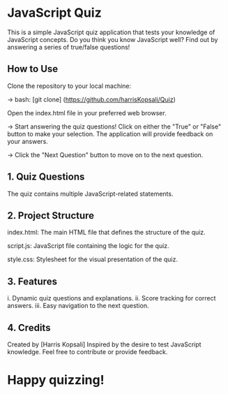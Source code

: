 # JavaScript Quiz 
This is a simple JavaScript quiz application that tests your knowledge of JavaScript concepts. Do you think you know JavaScript well? Find out by answering a series of true/false questions!

## How to Use

Clone the repository to your local machine:

-> bash:
[git clone] (https://github.com/harrisKopsali/Quiz)

Open the index.html file in your preferred web browser.

-> Start answering the quiz questions! 
Click on either the "True" or "False" button to make your selection. The application will provide feedback on your answers.

-> Click the "Next Question" button to move on to the next question.

## 1. Quiz Questions
The quiz contains multiple JavaScript-related statements. 

## 2. Project Structure
index.html: The main HTML file that defines the structure of the quiz.

script.js: JavaScript file containing the logic for the quiz.

style.css: Stylesheet for the visual presentation of the quiz.

## 3. Features
i.   Dynamic quiz questions and explanations.
ii.  Score tracking for correct answers.
iii. Easy navigation to the next question.

## 4. Credits
Created by [Harris Kopsali]
Inspired by the desire to test JavaScript knowledge.
Feel free to contribute or provide feedback. 

# Happy quizzing!
